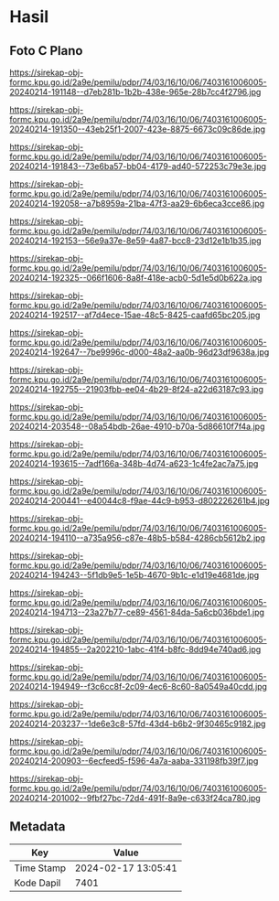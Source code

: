 # Hasil

## Foto C Plano

https://sirekap-obj-formc.kpu.go.id/2a9e/pemilu/pdpr/74/03/16/10/06/7403161006005-20240214-191148--d7eb281b-1b2b-438e-965e-28b7cc4f2796.jpg

https://sirekap-obj-formc.kpu.go.id/2a9e/pemilu/pdpr/74/03/16/10/06/7403161006005-20240214-191350--43eb25f1-2007-423e-8875-6673c09c86de.jpg

https://sirekap-obj-formc.kpu.go.id/2a9e/pemilu/pdpr/74/03/16/10/06/7403161006005-20240214-191843--73e6ba57-bb04-4179-ad40-572253c79e3e.jpg

https://sirekap-obj-formc.kpu.go.id/2a9e/pemilu/pdpr/74/03/16/10/06/7403161006005-20240214-192058--a7b8959a-21ba-47f3-aa29-6b6eca3cce86.jpg

https://sirekap-obj-formc.kpu.go.id/2a9e/pemilu/pdpr/74/03/16/10/06/7403161006005-20240214-192153--56e9a37e-8e59-4a87-bcc8-23d12e1b1b35.jpg

https://sirekap-obj-formc.kpu.go.id/2a9e/pemilu/pdpr/74/03/16/10/06/7403161006005-20240214-192325--066f1606-8a8f-418e-acb0-5d1e5d0b622a.jpg

https://sirekap-obj-formc.kpu.go.id/2a9e/pemilu/pdpr/74/03/16/10/06/7403161006005-20240214-192517--af7d4ece-15ae-48c5-8425-caafd65bc205.jpg

https://sirekap-obj-formc.kpu.go.id/2a9e/pemilu/pdpr/74/03/16/10/06/7403161006005-20240214-192647--7be9996c-d000-48a2-aa0b-96d23df9638a.jpg

https://sirekap-obj-formc.kpu.go.id/2a9e/pemilu/pdpr/74/03/16/10/06/7403161006005-20240214-192755--21903fbb-ee04-4b29-8f24-a22d63187c93.jpg

https://sirekap-obj-formc.kpu.go.id/2a9e/pemilu/pdpr/74/03/16/10/06/7403161006005-20240214-203548--08a54bdb-26ae-4910-b70a-5d86610f7f4a.jpg

https://sirekap-obj-formc.kpu.go.id/2a9e/pemilu/pdpr/74/03/16/10/06/7403161006005-20240214-193615--7adf166a-348b-4d74-a623-1c4fe2ac7a75.jpg

https://sirekap-obj-formc.kpu.go.id/2a9e/pemilu/pdpr/74/03/16/10/06/7403161006005-20240214-200441--e40044c8-f9ae-44c9-b953-d802226261b4.jpg

https://sirekap-obj-formc.kpu.go.id/2a9e/pemilu/pdpr/74/03/16/10/06/7403161006005-20240214-194110--a735a956-c87e-48b5-b584-4286cb5612b2.jpg

https://sirekap-obj-formc.kpu.go.id/2a9e/pemilu/pdpr/74/03/16/10/06/7403161006005-20240214-194243--5f1db9e5-1e5b-4670-9b1c-e1d19e4681de.jpg

https://sirekap-obj-formc.kpu.go.id/2a9e/pemilu/pdpr/74/03/16/10/06/7403161006005-20240214-194713--23a27b77-ce89-4561-84da-5a6cb036bde1.jpg

https://sirekap-obj-formc.kpu.go.id/2a9e/pemilu/pdpr/74/03/16/10/06/7403161006005-20240214-194855--2a202210-1abc-41f4-b8fc-8dd94e740ad6.jpg

https://sirekap-obj-formc.kpu.go.id/2a9e/pemilu/pdpr/74/03/16/10/06/7403161006005-20240214-194949--f3c6cc8f-2c09-4ec6-8c60-8a0549a40cdd.jpg

https://sirekap-obj-formc.kpu.go.id/2a9e/pemilu/pdpr/74/03/16/10/06/7403161006005-20240214-203237--1de6e3c8-57fd-43d4-b6b2-9f30465c9182.jpg

https://sirekap-obj-formc.kpu.go.id/2a9e/pemilu/pdpr/74/03/16/10/06/7403161006005-20240214-200903--6ecfeed5-f596-4a7a-aaba-331198fb39f7.jpg

https://sirekap-obj-formc.kpu.go.id/2a9e/pemilu/pdpr/74/03/16/10/06/7403161006005-20240214-201002--9fbf27bc-72d4-491f-8a9e-c633f24ca780.jpg


## Metadata

| Key        | Value               |
| ---------- | ------------------- |
| Time Stamp | 2024-02-17 13:05:41 |
| Kode Dapil | 7401                |



